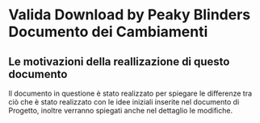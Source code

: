 # Valida Download by Peaky Blinders Documento dei Cambiamenti

## Le motivazioni della reallizazione di questo documento 
Il documento in questione è stato realizzato per spiegare le differenze tra ciò che è stato realizzato con le idee iniziali 
inserite nel documento di Progetto, inoltre verranno spiegati anche nel dettaglio le modifiche.

## 
